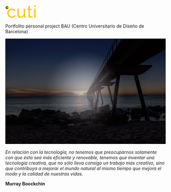 ![LOGO](dist/img/logo.png "LOGO") 

Portfolito personal project BAU (Centro Universitario de Diseño de Barcelona)

![img no limits](dist/img/limits.jpg "preview")


*En relación con la tecnología, no tenemos que preocuparnos solamente con que ésta sea más eficiente y renovable, tenemos que inventar una tecnología creativa, que no sólo lleva consigo un trabajo más creativo, sino que contribuya a mejorar el mundo natural al mismo tiempo que mejora el modo y la calidad de nuestras vidas.*

**Murray Boockchin**
